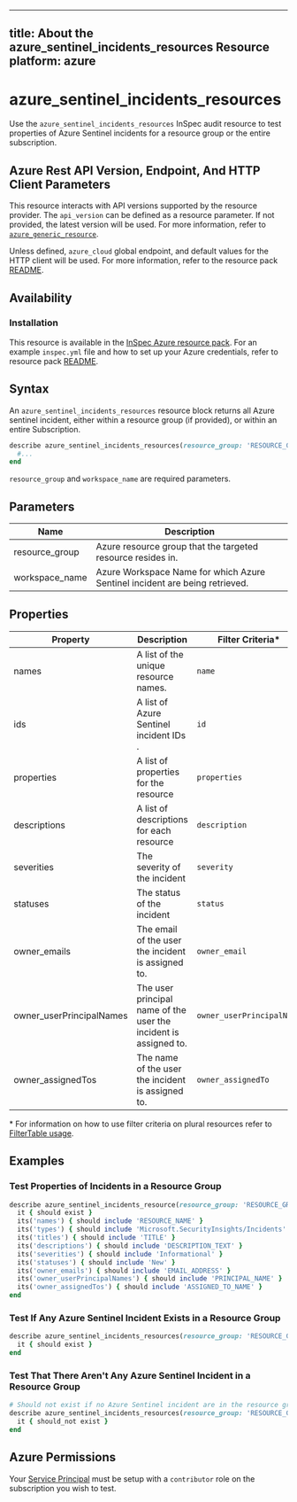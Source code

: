 ---
title: About the azure_sentinel_incidents_resources Resource
platform: azure
  ---

# azure_sentinel_incidents_resources

Use the `azure_sentinel_incidents_resources` InSpec audit resource to test properties of Azure Sentinel incidents for a resource group or the entire subscription.

## Azure Rest API Version, Endpoint, And HTTP Client Parameters

This resource interacts with API versions supported by the resource provider.
The `api_version` can be defined as a resource parameter.
If not provided, the latest version will be used.
For more information, refer to [`azure_generic_resource`](azure_generic_resource.md).

Unless defined, `azure_cloud` global endpoint, and default values for the HTTP client will be used.
For more information, refer to the resource pack [README](../../README.md).

## Availability

### Installation

This resource is available in the [InSpec Azure resource pack](https://github.com/inspec/inspec-azure).
For an example `inspec.yml` file and how to set up your Azure credentials, refer to resource pack [README](../../README.md#Service-Principal).

## Syntax

An `azure_sentinel_incidents_resources` resource block returns all Azure sentinel incident, either within a resource group (if provided), or within an entire Subscription.

```ruby
describe azure_sentinel_incidents_resources(resource_group: 'RESOURCE_GROUP', workspace_name: 'WORKSPACE_NAME') do
  #...
end
```

`resource_group` and `workspace_name` are required parameters.


## Parameters

| Name                           | Description                                                                       |
|--------------------------------|-----------------------------------------------------------------------------------|
| resource_group                 | Azure resource group that the targeted resource resides in.  |
| workspace_name | Azure Workspace Name for which Azure Sentinel incident are being retrieved.|

## Properties

| Property        | Description                                            | Filter Criteria<superscript>*</superscript> |
|-----------------|---------------------------------------------------------|-----------------|
| names           | A list of the unique resource names.                    | `name`          |
| ids             | A list of Azure Sentinel incident IDs .                       | `id`            |
| properties      | A list of properties for the resource                   | `properties`          |
| descriptions      | A list of descriptions for each resource              | `description`          |
| severities | The severity of the incident                                 | `severity` |
| statuses| The status of the incident                                      | `status` |
| owner_emails | The email of the user the incident is assigned to.         | `owner_email` |
| owner_userPrincipalNames| The user principal name of the user the incident is assigned to. | `owner_userPrincipalName` |
| owner_assignedTos | The name of the user the incident is assigned to. | `owner_assignedTo` |

<superscript>*</superscript> For information on how to use filter criteria on plural resources refer to [FilterTable usage](https://github.com/inspec/inspec/blob/master/dev-docs/filtertable-usage.md).

## Examples

### Test Properties of Incidents in a Resource Group

```ruby
describe azure_sentinel_incidents_resource(resource_group: 'RESOURCE_GROUP', workspace_name: 'WORKSPACE_NAME') do
  it { should exist }
  its('names') { should include 'RESOURCE_NAME' }
  its('types') { should include 'Microsoft.SecurityInsights/Incidents' }
  its('titles') { should include 'TITLE' }
  its('descriptions') { should include 'DESCRIPTION_TEXT' }
  its('severities') { should include 'Informational' }
  its('statuses') { should include 'New' }
  its('owner_emails') { should include 'EMAIL_ADDRESS' }
  its('owner_userPrincipalNames') { should include 'PRINCIPAL_NAME' }
  its('owner_assignedTos') { should include 'ASSIGNED_TO_NAME' }
end
```

### Test If Any Azure Sentinel Incident Exists in a Resource Group

```ruby
describe azure_sentinel_incidents_resources(resource_group: 'RESOURCE_GROUP', workspace_name: 'WORKSPACE_NAME') do
  it { should exist }
end
```

### Test That There Aren't Any Azure Sentinel Incident in a Resource Group

```ruby
# Should not exist if no Azure Sentinel incident are in the resource group
describe azure_sentinel_incidents_resources(resource_group: 'RESOURCE_GROUP', workspace_name: 'WORKSPACE_NAME') do
  it { should_not exist }
end
```

## Azure Permissions

Your [Service Principal](https://docs.microsoft.com/en-us/azure/azure-resource-manager/resource-group-create-service-principal-portal) must be setup with a `contributor` role on the subscription you wish to test.
